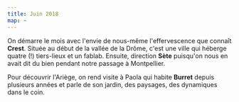```yaml
---
title: Juin 2018
map: ~
---
```


On démarre le mois avec l'envie de nous-même l'effervescence que connaît **Crest**. Située au début de la vallée de la Drôme, c'est une ville qui héberge quatre (!) tiers-lieux et un fablab.
Ensuite, direction **Sète** puisqu'on nous en avait dit du bien pendant notre passage à Montpellier.

Pour découvrir l'Ariège, on rend visite à Paola qui habite **Burret** depuis plusieurs années et parle de son jardin, des paysages, des dynamiques dans le coin.
